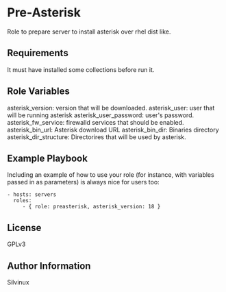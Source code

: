 Pre-Asterisk
=========

Role to prepare server to install asterisk over rhel dist like.

Requirements
------------

It must have installed some collections before run it.

Role Variables
--------------

asterisk_version: version that will be downloaded.
asterisk_user: user that will be running asterisk
asterisk_user_password: user's password.
asterisk_fw_service: firewalld services that should be enabled.
asterisk_bin_url: Asterisk download URL
asterisk_bin_dir: Binaries directory
asterisk_dir_structure: Directorires that will be used by asterisk.

Example Playbook
----------------

Including an example of how to use your role (for instance, with variables passed in as parameters) is always nice for users too:

    - hosts: servers
      roles:
         - { role: preasterisk, asterisk_version: 18 }

License
-------

GPLv3

Author Information
------------------

Silvinux
